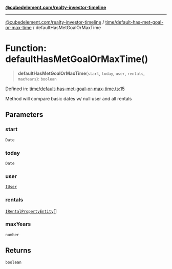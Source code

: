 [**@cubedelement.com/realty-investor-timeline**](../../../index.md)

---

[@cubedelement.com/realty-investor-timeline](../../../modules.md) / [time/default-has-met-goal-or-max-time](../index.md) / defaultHasMetGoalOrMaxTime

# Function: defaultHasMetGoalOrMaxTime()

> **defaultHasMetGoalOrMaxTime**(`start`, `today`, `user`, `rentals`, `maxYears`): `boolean`

Defined in: [time/default-has-met-goal-or-max-time.ts:15](https://github.com/kvernon/realty-investor-timeline/blob/604db9c08bd36b2a48c8b342796ed6cd0d1401e0/src/time/default-has-met-goal-or-max-time.ts#L15)

Method will compare basic dates w/ null user and all rentals

## Parameters

### start

`Date`

### today

`Date`

### user

[`IUser`](../../../account/user/interfaces/IUser.md)

### rentals

[`IRentalPropertyEntity`](../../../properties/i-rental-property-entity/interfaces/IRentalPropertyEntity.md)[]

### maxYears

`number`

## Returns

`boolean`
